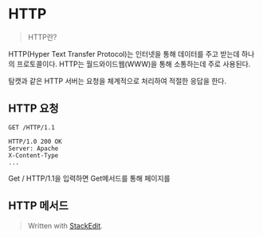 # HTTP

>HTTP란?

HTTP(Hyper Text Transfer Protocol)는 인터넷을 통해 데이터를 주고 받는데 하나의 프로토콜이다. HTTP는 월드와이드웹(WWW)을 통해 소통하는데 주로 사용된다. 

탐캣과 같은 HTTP 서버는 요청을 체계적으로 처리하여 적절한 응답을 한다. 

## HTTP 요청

```
GET /HTTP/1.1

HTTP/1.0 200 OK
Server: Apache
X-Content-Type
...
```
Get / HTTP/1.1을 입력하면 Get메서드를 통해 페이지를 

## HTTP 메서드



> Written with [StackEdit](https://stackedit.io/).
<!--stackedit_data:
eyJoaXN0b3J5IjpbLTE3MTMxNDMwMDcsNzMwOTk4MTE2XX0=
-->